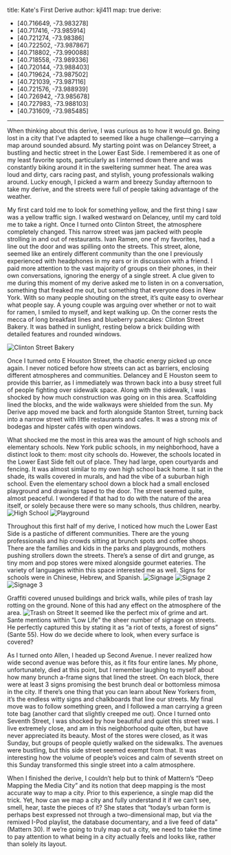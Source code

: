 title: Kate's First Derive
author: kjl411
map: true
derive:
  - [40.716649, -73.983278]
  - [40.717416, -73.985914]
  - [40.721274, -73.98386]
  - [40.722502, -73.987867]
  - [40.718802, -73.990088]
  - [40.718558, -73.989336]
  - [40.720144, -73.988403]
  - [40.719624, -73.987502]
  - [40.721039, -73.987116]
  - [40.721576, -73.988939]
  - [40.726942, -73.985678]
  - [40.727983, -73.988103]
  - [40.731609, -73.985485]
---
When thinking about this derive, I was curious as to how it would go. Being lost in a city that I’ve adapted to seemed like a huge challenge—carrying a map around sounded absurd.
My starting point was on Delancey Street, a bustling and hectic street in the Lower East Side. I remembered it as one of my least favorite spots,
particularly as I interned down there and was constantly biking around it in the sweltering summer heat. The area was loud and dirty, cars racing past, and stylish, young
professionals walking around. Lucky enough, I picked a warm and breezy Sunday afternoon to take my derive, and the streets were full of people taking advantage of the weather.

My first card told me to look for something yellow, and the first thing I saw was a yellow traffic sign. I walked westward on Delancey, until my card told me to take a right.
Once I turned onto Clinton Street, the atmosphere completely changed. This narrow street was jam packed with people strolling in and out of restaurants. Ivan Ramen, one of my
favorites, had a line out the door and was spilling onto the streets. This street, alone, seemed like an entirely different community than the one I previously experienced with
headphones in my ears or in discussion with a friend. I paid more attention to the vast majority of groups on their phones, in their own conversations, ignoring the energy of a
single street. A clue given to me during this moment of my derive asked me to listen in on a conversation, something that freaked me out, but something that everyone does in
New York. With so many people shouting on the street, it’s quite easy to overhear what people say. A young couple was arguing over whether or not to wait for ramen, I smiled
to myself, and kept walking up. On the corner rests the mecca of long breakfast lines and blueberry pancakes: Clinton Street Bakery. It was bathed in sunlight, resting
below a brick building with detailed features and rounded windows.

![Clinton Street Bakery](https://i.imgur.com/bkV3uAF.jpg)

Once I turned onto E Houston Street, the chaotic energy picked up once again. I never noticed before how streets can act as barriers, enclosing different atmospheres and communities.
Delancey and E Houston seem to provide this barrier, as I immediately was thrown back into a busy street full of people fighting over sidewalk space. Along with the sidewalk, I was
shocked by how much construction was going on in this area. Scaffolding lined the blocks, and the wide walkways were shielded from the sun. My Derive app moved me back and forth
 alongside Stanton Street, turning back into a narrow street with little restaurants and cafes. It was a strong mix of bodegas and hipster cafés with open windows.

What shocked me the most in this area was the amount of high schools and elementary schools. New York public schools, in my neighborhood, have a distinct look to them: most city
schools do. However, the schools located in the Lower East Side felt out of place. They had large, open courtyards and fencing. It was almost similar to my own high school back home.
It sat in the shade, its walls covered in murals, and had the vibe of a suburban high school. Even the elementary school down a block had a small enclosed playground and drawings
taped to the door. The street seemed quite, almost peaceful. I wondered if that had to do with the nature of the area itself, or solely because there were so many schools, thus
children, nearby.
![High School](https://i.imgur.com/kvDHlAO.jpg)
![Playground](https://i.imgur.com/x3PYtP6.jpg)

Throughout this first half of my derive, I noticed how much the Lower East Side is a pastiche of different communities. There are the young professionals and hip crowds sitting at
brunch spots and coffee shops. There are the families and kids in the parks and playgrounds, mothers pushing strollers down the streets. There’s a sense of dirt and grunge, as
tiny mom and pop stores were mixed alongside gourmet eateries. The variety of languages within this space interested me as well. Signs for schools were in Chinese, Hebrew, and Spanish.
![Signage](https://i.imgur.com/AQ1ote6.jpg)
![Signage 2](https://i.imgur.com/ieBkWjL.jpg)
![Signage 3](https://i.imgur.com/bcMjIAV.jpg)

Graffiti covered unused buildings and brick walls, while piles of trash lay rotting on the ground. None of this had any effect on the atmosphere of the area.
![Trash on Street](https://i.imgur.com/5G94FAa.jpg)
It seemed like the perfect mix of grime and art. Sante mentions within “Low Life” the sheer number of signage on streets. He perfectly captured this by stating it as “a riot of texts,
a forest of signs” (Sante 55). How do we decide where to look, when every surface is covered?

As I turned onto Allen, I headed up Second Avenue. I never realized how wide second avenue was before this, as it fits four entire lanes. My phone, unfortunately, died at this
point, but I remember laughing to myself about how many brunch a-frame signs that lined the street. On each block, there were at least 3 signs promising the best brunch deal or
bottomless mimosa in the city. If there’s one thing that you can learn about New Yorkers from, it’s the endless witty signs and chalkboards that line our streets. My final
move was to follow something green, and I followed a man carrying a green tote bag (another card that slightly creeped me out). Once I turned onto Seventh Street, I was shocked
by how beautiful and quiet this street was. I live extremely close, and am in this neighborhood quite often, but have never appreciated its beauty. Most of the stores were closed,
as it was Sunday, but groups of people quietly walked on the sidewalks. The avenues were bustling, but this side street seemed exempt from that. It was interesting how the volume
of people’s voices and calm of seventh street on this Sunday transformed this single street into a calm atmosphere.

When I finished the derive, I couldn’t help but to think of Mattern’s “Deep Mapping the Media City” and its notion that deep mapping is the most accurate way to map a city. Prior to
 this experience, a single map did the trick. Yet, how can we map a city and fully understand it if we can’t see, smell, hear, taste the pieces of it? She states that “today’s urban
 form is perhaps best expressed not through a two-dimensional map, but via the remixed I-Pod playlist, the database  documentary, and a live feed of data” (Mattern 30). If we’re
 going to truly map out a city, we need to take the time to pay attention to what being in a city actually feels and looks like, rather than solely its layout.
